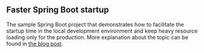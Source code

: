 Faster Spring Boot startup
------------------------------------------------
The sample Spring Boot project that demonstrates how to facilitate the startup time in the local development environment and keep
heavy resource loading only for the production. More explanation about the topic can be found in [the blog post](http://dolszewski.com/spring/faster-spring-boot-startup/).
